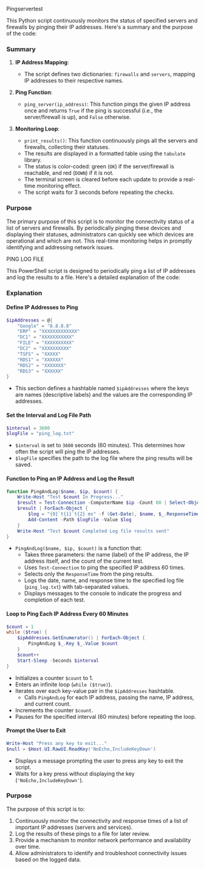Pingservertest

This Python script continuously monitors the status of specified servers and firewalls by pinging their IP addresses. Here's a summary and the purpose of the code:

### Summary
1. **IP Address Mapping**:
   - The script defines two dictionaries: `firewalls` and `servers`, mapping IP addresses to their respective names.

2. **Ping Function**:
   - `ping_server(ip_address)`: This function pings the given IP address once and returns `True` if the ping is successful (i.e., the server/firewall is up), and `False` otherwise.

3. **Monitoring Loop**:
   - `print_results()`: This function continuously pings all the servers and firewalls, collecting their statuses.
   - The results are displayed in a formatted table using the `tabulate` library.
   - The status is color-coded: green (`OK`) if the server/firewall is reachable, and red (`DOWN`) if it is not.
   - The terminal screen is cleared before each update to provide a real-time monitoring effect.
   - The script waits for 3 seconds before repeating the checks.

### Purpose
The primary purpose of this script is to monitor the connectivity status of a list of servers and firewalls. By periodically pinging these devices and displaying their statuses, administrators can quickly see which devices are operational and which are not. This real-time monitoring helps in promptly identifying and addressing network issues.


PING LOG FILE

This PowerShell script is designed to periodically ping a list of IP addresses and log the results to a file. Here's a detailed explanation of the code:

### Explanation

#### Define IP Addresses to Ping
```powershell
$ipAddresses = @{
    "Google" = "8.8.8.8"
    "ERP" = "XXXXXXXXXXXXX"
    "DC1" = "XXXXXXXXXXX"
    "FILE" = "XXXXXXXXXX"
    "DC2" = "XXXXXXXXXX"
    "TSFS" = "XXXXX"
    "RDS1" = "XXXXXX"
    "RDS2" = "XXXXXXX"
    "RDS3" = "XXXXXX"
}
```
- This section defines a hashtable named `$ipAddresses` where the keys are names (descriptive labels) and the values are the corresponding IP addresses.

#### Set the Interval and Log File Path
```powershell
$interval = 3600
$logFile = "ping_log.txt"
```
- `$interval` is set to `3600` seconds (60 minutes). This determines how often the script will ping the IP addresses.
- `$logFile` specifies the path to the log file where the ping results will be saved.

#### Function to Ping an IP Address and Log the Result
```powershell
function PingAndLog($name, $ip, $count) {
    Write-Host "Test $count In Progress..."
    $result = Test-Connection -ComputerName $ip -Count 60 | Select-Object ResponseTime
    $result | ForEach-Object {
        $log = "{0}`t{1}`t{2} ms" -f (Get-Date), $name, $_.ResponseTime
        Add-Content -Path $logFile -Value $log
    }
    Write-Host "Test $count Completed Log file results sent"
}
```
- `PingAndLog($name, $ip, $count)` is a function that:
  - Takes three parameters: the name (label) of the IP address, the IP address itself, and the count of the current test.
  - Uses `Test-Connection` to ping the specified IP address 60 times.
  - Selects only the `ResponseTime` from the ping results.
  - Logs the date, name, and response time to the specified log file (`ping_log.txt`) with tab-separated values.
  - Displays messages to the console to indicate the progress and completion of each test.

#### Loop to Ping Each IP Address Every 60 Minutes
```powershell
$count = 1
while ($true) {
    $ipAddresses.GetEnumerator() | ForEach-Object {
        PingAndLog $_.Key $_.Value $count
    }
    $count++
    Start-Sleep -Seconds $interval
}
```
- Initializes a counter `$count` to 1.
- Enters an infinite loop (`while ($true)`).
- Iterates over each key-value pair in the `$ipAddresses` hashtable.
  - Calls `PingAndLog` for each IP address, passing the name, IP address, and current count.
- Increments the counter `$count`.
- Pauses for the specified interval (60 minutes) before repeating the loop.

#### Prompt the User to Exit
```powershell
Write-Host "Press any key to exit..."
$null = $Host.UI.RawUI.ReadKey('NoEcho,IncludeKeyDown')
```
- Displays a message prompting the user to press any key to exit the script.
- Waits for a key press without displaying the key (`'NoEcho,IncludeKeyDown'`).

### Purpose
The purpose of this script is to:
1. Continuously monitor the connectivity and response times of a list of important IP addresses (servers and services).
2. Log the results of these pings to a file for later review.
3. Provide a mechanism to monitor network performance and availability over time.
4. Allow administrators to identify and troubleshoot connectivity issues based on the logged data.
